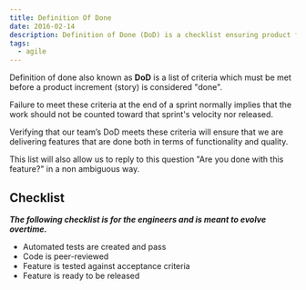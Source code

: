 ```yaml
---
title: Definition Of Done
date: 2016-02-14
description: Definition of Done (DoD) is a checklist ensuring product features meet quality and functionality standards before release, helping teams clearly confirm when work is complete.
tags:
  - agile
---
```


Definition of done also known as **DoD** is a list of criteria which must be met before a product increment (story) is considered "done".

Failure to meet these criteria at the end of a sprint normally implies that the work should not be counted toward that sprint's velocity nor released.

Verifying that our team’s DoD meets these criteria will ensure that we are delivering features that are done both in terms of functionality and quality.

This list will also allow us to reply to this question "Are you done with this feature?" in a non ambiguous way.

## Checklist

**_The following checklist is for the engineers and is meant to evolve overtime._**

- Automated tests are created and pass
- Code is peer-reviewed
- Feature is tested against acceptance criteria
- Feature is ready to be released
